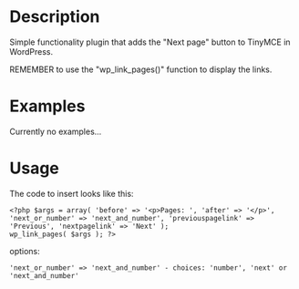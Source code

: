 # Description

Simple functionality plugin that adds the "Next page" button to TinyMCE in WordPress.

REMEMBER to use the "wp_link_pages()" function to display the links.

# Examples

Currently no examples...

# Usage

The code to insert looks like this:

    <?php $args = array( 'before' => '<p>Pages: ', 'after' => '</p>', 'next_or_number' => 'next_and_number', 'previouspagelink' => 'Previous', 'nextpagelink' => 'Next' );
	wp_link_pages( $args ); ?>

options:

    'next_or_number' => 'next_and_number' - choices: 'number', 'next' or 'next_and_number'